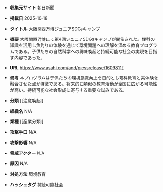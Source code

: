 - **収集元サイト**
朝日新聞

- **掲載日**
2025-10-18

- **タイトル**
大阪関西万博ジュニアSDGsキャンプ

- **概要**
大阪関西万博にて第4回ジュニアSDGsキャンプが開催された。理科の知識を活用し魚釣りの体験を通じて環境問題への理解を深める教育プログラムである。子供たちの自然科学への興味喚起と持続可能な社会の実現を目指す内容であった。

- **URL**
https://www.asahi.com/and/pressrelease/16098112

- **備考**
本プログラムは子供たちの環境意識向上を目的とし理科教育と実体験を融合させた点が特徴である。将来的に類似の教育活動が全国に広がる可能性が高い。持続可能な社会形成に寄与する重要な試みである。

- **分類**
[[注意喚起]]

- **組織名**
N/A

- **業種**
[[産業分類]]

- **攻撃手口**
N/A

- **攻撃影響**
N/A

- **脅威アクター**
N/A

- **原因**
N/A

- **対処方法**
環境教育

- **ハッシュタグ**
持続可能社会
